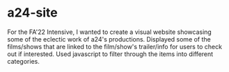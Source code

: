 # a24-site
For the FA'22 Intensive, I wanted to create a visual website showcasing some of the eclectic work of a24's productions.
Displayed some of the films/shows that are linked to the film/show's trailer/info for users to check out if interested.
Used javascript to filter through the items into different categories.


